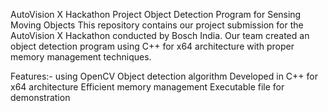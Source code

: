 AutoVision X Hackathon Project
Object Detection Program for Sensing Moving Objects
This repository contains our project submission for the AutoVision X Hackathon conducted by Bosch India. Our team created an object detection program using C++ for x64 architecture with proper memory management techniques.

Features:-
using OpenCV Object detection algorithm
Developed in C++ for x64 architecture
Efficient memory management
Executable file for demonstration
